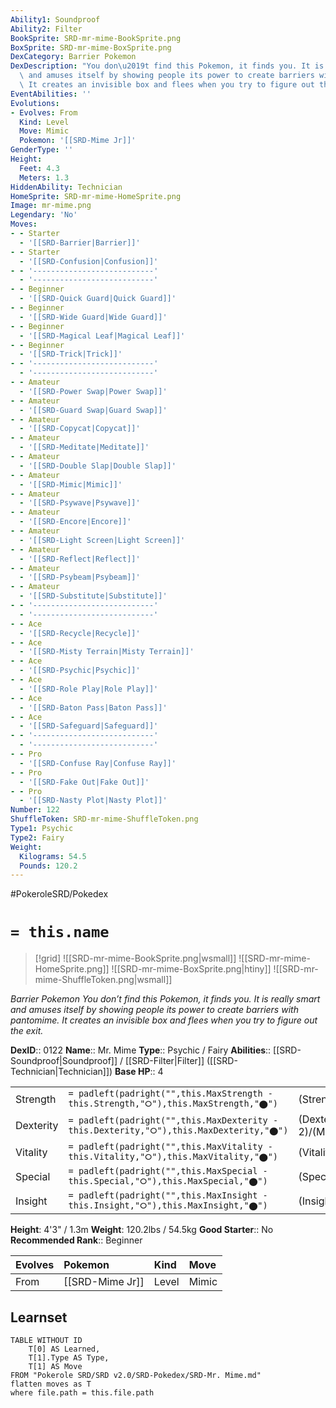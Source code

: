```yaml
---
Ability1: Soundproof
Ability2: Filter
BookSprite: SRD-mr-mime-BookSprite.png
BoxSprite: SRD-mr-mime-BoxSprite.png
DexCategory: Barrier Pokemon
DexDescription: "You don\u2019t find this Pokemon, it finds you. It is really smart\
  \ and amuses itself by showing people its power to create barriers with pantomime.\
  \ It creates an invisible box and flees when you try to figure out the exit."
EventAbilities: ''
Evolutions:
- Evolves: From
  Kind: Level
  Move: Mimic
  Pokemon: '[[SRD-Mime Jr]]'
GenderType: ''
Height:
  Feet: 4.3
  Meters: 1.3
HiddenAbility: Technician
HomeSprite: SRD-mr-mime-HomeSprite.png
Image: mr-mime.png
Legendary: 'No'
Moves:
- - Starter
  - '[[SRD-Barrier|Barrier]]'
- - Starter
  - '[[SRD-Confusion|Confusion]]'
- - '---------------------------'
  - '---------------------------'
- - Beginner
  - '[[SRD-Quick Guard|Quick Guard]]'
- - Beginner
  - '[[SRD-Wide Guard|Wide Guard]]'
- - Beginner
  - '[[SRD-Magical Leaf|Magical Leaf]]'
- - Beginner
  - '[[SRD-Trick|Trick]]'
- - '---------------------------'
  - '---------------------------'
- - Amateur
  - '[[SRD-Power Swap|Power Swap]]'
- - Amateur
  - '[[SRD-Guard Swap|Guard Swap]]'
- - Amateur
  - '[[SRD-Copycat|Copycat]]'
- - Amateur
  - '[[SRD-Meditate|Meditate]]'
- - Amateur
  - '[[SRD-Double Slap|Double Slap]]'
- - Amateur
  - '[[SRD-Mimic|Mimic]]'
- - Amateur
  - '[[SRD-Psywave|Psywave]]'
- - Amateur
  - '[[SRD-Encore|Encore]]'
- - Amateur
  - '[[SRD-Light Screen|Light Screen]]'
- - Amateur
  - '[[SRD-Reflect|Reflect]]'
- - Amateur
  - '[[SRD-Psybeam|Psybeam]]'
- - Amateur
  - '[[SRD-Substitute|Substitute]]'
- - '---------------------------'
  - '---------------------------'
- - Ace
  - '[[SRD-Recycle|Recycle]]'
- - Ace
  - '[[SRD-Misty Terrain|Misty Terrain]]'
- - Ace
  - '[[SRD-Psychic|Psychic]]'
- - Ace
  - '[[SRD-Role Play|Role Play]]'
- - Ace
  - '[[SRD-Baton Pass|Baton Pass]]'
- - Ace
  - '[[SRD-Safeguard|Safeguard]]'
- - '---------------------------'
  - '---------------------------'
- - Pro
  - '[[SRD-Confuse Ray|Confuse Ray]]'
- - Pro
  - '[[SRD-Fake Out|Fake Out]]'
- - Pro
  - '[[SRD-Nasty Plot|Nasty Plot]]'
Number: 122
ShuffleToken: SRD-mr-mime-ShuffleToken.png
Type1: Psychic
Type2: Fairy
Weight:
  Kilograms: 54.5
  Pounds: 120.2
---
```


#PokeroleSRD/Pokedex

# `= this.name`

> [!grid]
> ![[SRD-mr-mime-BookSprite.png|wsmall]]
> ![[SRD-mr-mime-HomeSprite.png]]
> ![[SRD-mr-mime-BoxSprite.png|htiny]]
> ![[SRD-mr-mime-ShuffleToken.png|wsmall]]


*Barrier Pokemon*
*You don’t find this Pokemon, it finds you. It is really smart and amuses itself by showing people its power to create barriers with pantomime. It creates an invisible box and flees when you try to figure out the exit.*

**DexID**:: 0122
**Name**:: Mr. Mime
**Type**:: Psychic / Fairy
**Abilities**:: [[SRD-Soundproof|Soundproof]] / [[SRD-Filter|Filter]] ([[SRD-Technician|Technician]])
**Base HP**:: 4

|           |                                                                                        |                                          |
| --------- | -------------------------------------------------------------------------------------- | ---------------------------------------- |
| Strength  | `= padleft(padright("",this.MaxStrength - this.Strength,"⭘"),this.MaxStrength,"⬤")`    | (Strength::2)/(MaxStrength::4)   |
| Dexterity | `= padleft(padright("",this.MaxDexterity - this.Dexterity,"⭘"),this.MaxDexterity,"⬤")` | (Dexterity:: 2)/(MaxDexterity::5) |
| Vitality  | `= padleft(padright("",this.MaxVitality - this.Vitality,"⭘"),this.MaxVitality,"⬤")`    | (Vitality::2)/(MaxVitality::4)   |
| Special   | `= padleft(padright("",this.MaxSpecial - this.Special,"⭘"),this.MaxSpecial,"⬤")`       | (Special::3)/(MaxSpecial::6)     |
| Insight   | `= padleft(padright("",this.MaxInsight - this.Insight,"⭘"),this.MaxInsight,"⬤")`       | (Insight::3)/(MaxInsight::7)     |

**Height**: 4'3" / 1.3m
**Weight**: 120.2lbs / 54.5kg
**Good Starter**:: No
**Recommended Rank**:: Beginner

| Evolves   | Pokemon         | Kind   | Move   |
|:----------|:----------------|:-------|:-------|
| From      | [[SRD-Mime Jr]] | Level  | Mimic  |

## Learnset

```dataview
TABLE WITHOUT ID
    T[0] AS Learned,
    T[1].Type AS Type,
    T[1] AS Move
FROM "Pokerole SRD/SRD v2.0/SRD-Pokedex/SRD-Mr. Mime.md"
flatten moves as T
where file.path = this.file.path
```
